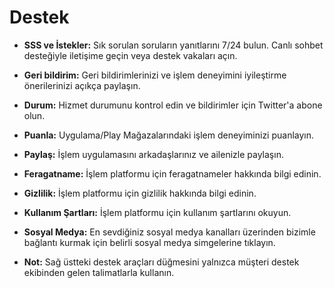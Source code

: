 # **Destek**

- **SSS ve İstekler:** Sık sorulan soruların yanıtlarını 7/24 bulun. Canlı sohbet desteğiyle iletişime geçin veya destek vakaları açın.
- **Geri bildirim:** Geri bildirimlerinizi ve işlem deneyimini iyileştirme önerilerinizi açıkça paylaşın.
- **Durum:** Hizmet durumunu kontrol edin ve bildirimler için Twitter'a abone olun.
- **Puanla:** Uygulama/Play Mağazalarındaki işlem deneyiminizi puanlayın.
- **Paylaş:** İşlem uygulamasını arkadaşlarınız ve ailenizle paylaşın.
- **Feragatname:** İşlem platformu için feragatnameler hakkında bilgi edinin.
- **Gizlilik:** İşlem platformu için gizlilik hakkında bilgi edinin.
- **Kullanım Şartları:** İşlem platformu için kullanım şartlarını okuyun.
- **Sosyal Medya:** En sevdiğiniz sosyal medya kanalları üzerinden bizimle bağlantı kurmak için belirli sosyal medya simgelerine tıklayın.

- **Not:** Sağ üstteki destek araçları düğmesini yalnızca müşteri destek ekibinden gelen talimatlarla kullanın.

